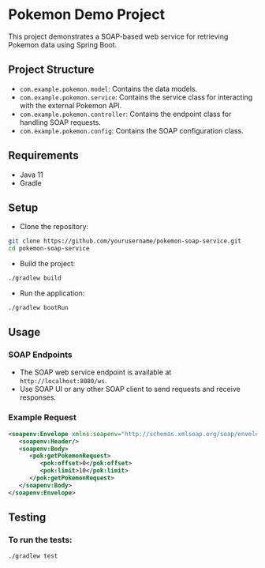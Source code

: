 # Pokemon Demo Project

This project demonstrates a SOAP-based web service for retrieving Pokemon data using Spring Boot.

## Project Structure

- `com.example.pokemon.model`: Contains the data models.
- `com.example.pokemon.service`: Contains the service class for interacting with the external Pokemon API.
- `com.example.pokemon.controller`: Contains the endpoint class for handling SOAP requests.
- `com.example.pokemon.config`: Contains the SOAP configuration class.

## Requirements

- Java 11
- Gradle

## Setup

* Clone the repository:

```bash
git clone https://github.com/yourusername/pokemon-soap-service.git
cd pokemon-soap-service
```

* Build the project:

```bash
./gradlew build
```

* Run the application:

```bash
./gradlew bootRun
```

## Usage

### SOAP Endpoints

- The SOAP web service endpoint is available at `http://localhost:8080/ws`.
- Use SOAP UI or any other SOAP client to send requests and receive responses.

### Example Request

```xml
<soapenv:Envelope xmlns:soapenv="http://schemas.xmlsoap.org/soap/envelope/" xmlns:pok="http://example.com/pokemon">
   <soapenv:Header/>
   <soapenv:Body>
      <pok:getPokemonRequest>
         <pok:offset>0</pok:offset>
         <pok:limit>10</pok:limit>
      </pok:getPokemonRequest>
   </soapenv:Body>
</soapenv:Envelope>
```
## Testing

### To run the tests:

```bash
./gradlew test
```